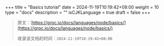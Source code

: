 +++
title = "Basics tutorial"
date = 2024-11-19T10:19:42+08:00
weight = 10
type = "docs"
description = ""
isCJKLanguage = true
draft = false
+++

> 原文：[https://grpc.io/docs/languages/node/basics/](https://grpc.io/docs/languages/node/basics/)
>
> 收录该文档的时间：`2024-11-19T10:19:42+08:00`
